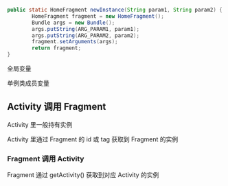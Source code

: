 

```java
public static HomeFragment newInstance(String param1, String param2) {
        HomeFragment fragment = new HomeFragment();
        Bundle args = new Bundle();
        args.putString(ARG_PARAM1, param1);
        args.putString(ARG_PARAM2, param2);
        fragment.setArguments(args);
        return fragment;
}
```



全局变量



单例类成员变量



## Activity 调用 Fragment 

Activity 里一般持有实例

Activity 里通过 Fragment 的 id 或 tag 获取到 Fragment 的实例





### Fragment 调用 Activity 

Fragment 通过 getActivity() 获取到对应 Activity 的实例

